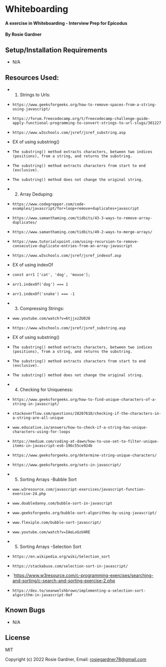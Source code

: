 # Whiteboarding

#### A exercise in Whiteboarding - Interview Prep for Epicodus
#### By Rosie Gardner

## Setup/Installation Requirements
* N/A

## Resources Used:

* 1) Strings to Urls:
* `https://www.geeksforgeeks.org/how-to-remove-spaces-from-a-string-using-javascript/`
* `https://forum.freecodecamp.org/t/freecodecamp-challenge-guide-apply-functional-programming-to-convert-strings-to-url-slugs/301227`
* `https://www.w3schools.com/jsref/jsref_substring.asp`
* EX of using substring()
* `The substring() method extracts characters, between two indices (positions), from a string, and returns the substring.`
* `The substring() method extracts characters from start to end (exclusive).`
* `The substring() method does not change the original string.`

* 2) Array Deduping:
* `https://www.codegrepper.com/code-examples/javascript/for+loop+remove+duplicates+javascript`
* `https://www.samanthaming.com/tidbits/43-3-ways-to-remove-array-duplicates/`
* `https://www.samanthaming.com/tidbits/49-2-ways-to-merge-arrays/`
* `https://www.tutorialspoint.com/using-recursion-to-remove-consecutive-duplicate-entries-from-an-array-javascript`
* `https://www.w3schools.com/jsref/jsref_indexof.asp`
* EX of using indexOf
* `const arr1 ['cat', 'dog', 'mouse'];`
* `arr1.indexOf('dog') === 1`
* `arr1.indexOf('snake') === -1`

* 3) Compressing Strings:
* `www.youtube.com/watch?v=6tjjxzZU0J8`
* `https://www.w3schools.com/jsref/jsref_substring.asp`
* EX of using substring()
* `The substring() method extracts characters, between two indices (positions), from a string, and returns the substring.`
* `The substring() method extracts characters from start to end (exclusive).`
* `The substring() method does not change the original string.`

* 4) Checking for Uniqueness:
* `https://www.geeksforgeeks.org/how-to-find-unique-characters-of-a-string-in-javascript/`
* `stackoverflow.com/questions/28207610/checking-if-the-characters-in-a-string-are-all-unique`
* `www.educative.io/answers/how-to-check-if-a-string-has-unique-characters-using-for-loops`
* `https://medium.com/coding-at-dawn/how-to-use-set-to-filter-unique-items-in-javascript-es6-196c55ce924b`
* `https://www.geeksforgeeks.org/determine-string-unique-characters/`
* `https://www.geeksforgeeks.org/sets-in-javascript/`

* 5) Sorting Arrays -Bubble Sort
* `www.w3resource.com/javascript-exercises/javascript-function-exercise-24.php`
* `www.doabledanny.com/bubble-sort-in-javascript`
* `www.geeksforgeeks.org/bubble-sort-algorithms-by-using-javascript/`
* `www.flexiple.com/bubble-sort-javascript/`
* `www.youtube.com/watch?v=IAeLoGzU4RE`

* 5) Sorting Arrays -Selection Sort
* `https://en.wikipedia.org/wiki/Selection_sort`
* `https://stackabuse.com/selection-sort-in-javascript/`
* `https://www.w3resource.com/c-programming-exercises/searching-and-sorting/c-search-and-sorting-exercise-2.php
* `https://dev.to/seanwelshbrown/implementing-a-selection-sort-algorithm-in-javascript-9of`

## Known Bugs

* N/A

## License

MIT

Copyright (c) 2022 Rosie Gardner, Email: <rosiegardner78@gmail.com>
